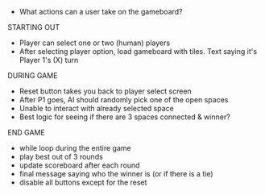 - What actions can a user take on the gameboard?

STARTING OUT

- Player can select one or two (human) players
- After selecting player option, load gameboard with tiles. Text saying it's Player 1's (X) turn

DURING GAME

- Reset button takes you back to player select screen
- After P1 goes, AI should randomly pick one of the open spaces
- Unable to interact with already selected space
- Best logic for seeing if there are 3 spaces connected & winner?

END GAME

- while loop during the entire game
- play best out of 3 rounds
- update scoreboard after each round
- final message saying who the winner is (or if there is a tie)
- disable all buttons except for the reset
